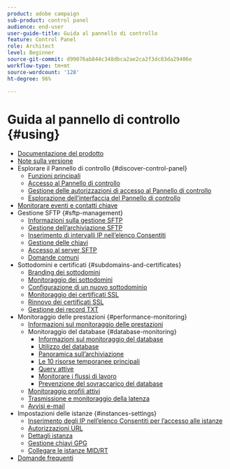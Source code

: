 ```yaml
---
product: adobe campaign
sub-product: control panel
audience: end-user
user-guide-title: Guida al pannello di controllo
feature: Control Panel
role: Architect
level: Beginner
source-git-commit: d99076ab844c348dbca2ae2ca2f3dc83da29406e
workflow-type: tm+mt
source-wordcount: '128'
ht-degree: 96%

---
```



# Guida al pannello di controllo {#using}

+ [Documentazione del prodotto](control-panel-home.md)
+ [Note sulla versione](release-notes.md)
+ Esplorare il Pannello di controllo {#discover-control-panel}
   + [Funzioni principali](discover/using/key-features.md)
   + [Accesso al Pannello di controllo ](discover/using/accessing-control-panel.md)
   + [Gestione delle autorizzazioni di accesso al Pannello di controllo ](discover/using/managing-permissions.md)
   + [Esplorazione dell’interfaccia del Pannello di controllo ](discover/using/discovering-the-interface.md)
+ [Monitorare eventi e contatti chiave](service-events/service-events.md)
+ Gestione SFTP {#sftp-management}
   + [Informazioni sulla gestione SFTP](sftp/using/about-sftp-management.md)
   + [Gestione dell’archiviazione SFTP](sftp/using/sftp-storage-management.md)
   + [Inserimento di intervalli IP nell’elenco Consentiti](sftp/using/ip-range-allow-listing.md)
   + [Gestione delle chiavi](sftp/using/key-management.md)
   + [Accesso al server SFTP](sftp/using/logging-into-sftp-server.md)
   + [Domande comuni](sftp/using/common-questions.md)
+ Sottodomini e certificati {#subdomains-and-certificates}
   + [Branding dei sottodomini](subdomains-certificates/using/subdomains-branding.md)
   + [Monitoraggio dei sottodomini](subdomains-certificates/using/monitoring-subdomains.md)
   + [Configurazione di un nuovo sottodominio](subdomains-certificates/using/setting-up-new-subdomain.md)
   + [Monitoraggio dei certificati SSL](subdomains-certificates/using/monitoring-ssl-certificates.md)
   + [Rinnovo dei certificati SSL](subdomains-certificates/using/renewing-subdomain-certificate.md)
   + [Gestione dei record TXT](subdomains-certificates/using/managing-txt-records.md)
+ Monitoraggio delle prestazioni {#performance-monitoring}
   + [Informazioni sul monitoraggio delle prestazioni](performance-monitoring/using/about-performance-monitoring.md)
   + Monitoraggio del database {#database-monitoring}
      + [Informazioni sul monitoraggio del database](performance-monitoring/using/database-monitoring.md)
      + [Utilizzo del database](performance-monitoring/using/database-utilization.md)
      + [Panoramica sull’archiviazione](performance-monitoring/using/database-storage-overview.md)
      + [Le 10 risorse temporanee principali](performance-monitoring/using/database-top-ten-resources.md)
      + [Query attive](performance-monitoring/using/database-active-queries.md)
      + [Monitorare i flussi di lavoro](performance-monitoring/using/workflow-monitoring.md)
      + [Prevenzione del sovraccarico del database](performance-monitoring/using/database-preventing-overload.md)
   + [Monitoraggio profili attivi](performance-monitoring/using/active-profiles-monitoring.md)
   + [Trasmissione e monitoraggio della latenza](performance-monitoring/using/thoughputs-latencies.md)
   + [Avvisi e-mail](performance-monitoring/using/email-alerting.md)
+ Impostazioni delle istanze {#instances-settings}
   + [Inserimento degli IP nell’elenco Consentiti per l’accesso alle istanze](instances-settings/using/ip-allow-listing-instance-access.md)
   + [Autorizzazioni URL](instances-settings/using/url-permissions.md)
   + [Dettagli istanza](instances-settings/using/instance-details.md)
   + [Gestione chiavi GPG](instances-settings/using/gpg-keys-management.md)
   + [Collegare le istanze MID/RT](instances-settings/using/external-accounts.md)
+ [Domande frequenti](faq.md)
